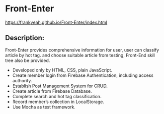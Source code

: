 # Front-Enter  

https://frankyeah.github.io/Front-Enter/index.html

## Description:
Front-Enter provides comprehensive information for user, user can classify article by hot tag.
and choose suitable article from testing, Front-End skill tree also be provided. 

- Developed only by HTML, CSS, plain JavaScript.
- Create member login from Firebase Authentication, including access authority.
- Establish Post Management System for CRUD.
- Create article from Firebase Database.
- Complete search and hot tag classification. 
- Record member’s collection in LocalStorage. 
- Use Mocha as test framework.



